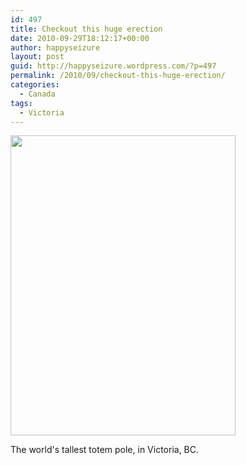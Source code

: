 ```yaml
---
id: 497
title: Checkout this huge erection
date: 2010-09-29T18:12:17+00:00
author: happyseizure
layout: post
guid: http://happyseizure.wordpress.com/?p=497
permalink: /2010/09/checkout-this-huge-erection/
categories:
  - Canada
tags:
  - Victoria
---
```

<div style="width: 370px" class="wp-caption aligncenter">
  <a href="http://img.photobucket.com/albums/v236/mikezero/north%20america%202010%20and%20beyond/IMG_3113.jpg"><img class=" " title="totem" src="http://img.photobucket.com/albums/v236/mikezero/north%20america%202010%20and%20beyond/IMG_3113.jpg" alt="" width="360" height="480" /></a>
  
  <p class="wp-caption-text">
    The world's tallest totem pole, in Victoria, BC.
  </p>
</div>